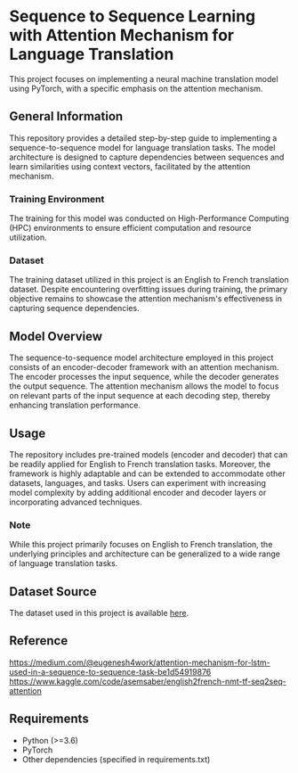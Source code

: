 # Sequence to Sequence Learning with Attention Mechanism for Language Translation

This project focuses on implementing a neural machine translation model using PyTorch, with a specific emphasis on the attention mechanism.

## General Information

This repository provides a detailed step-by-step guide to implementing a sequence-to-sequence model for language translation tasks. The model architecture is designed to capture dependencies between sequences and learn similarities using context vectors, facilitated by the attention mechanism.

### Training Environment  

The training for this model was conducted on High-Performance Computing (HPC) environments to ensure efficient computation and resource utilization.

### Dataset

The training dataset utilized in this project is an English to French translation dataset. Despite encountering overfitting issues during training, the primary objective remains to showcase the attention mechanism's effectiveness in capturing sequence dependencies.

## Model Overview

The sequence-to-sequence model architecture employed in this project consists of an encoder-decoder framework with an attention mechanism. The encoder processes the input sequence, while the decoder generates the output sequence. The attention mechanism allows the model to focus on relevant parts of the input sequence at each decoding step, thereby enhancing translation performance.

## Usage

The repository includes pre-trained models (encoder and decoder) that can be readily applied for English to French translation tasks. Moreover, the framework is highly adaptable and can be extended to accommodate other datasets, languages, and tasks. Users can experiment with increasing model complexity by adding additional encoder and decoder layers or incorporating advanced techniques.

### Note

While this project primarily focuses on English to French translation, the underlying principles and architecture can be generalized to a wide range of language translation tasks.

## Dataset Source
The dataset used in this project is available [here](https://www.kaggle.com/datasets/dhruvildave/en-fr-translation-dataset).

## Reference 
https://medium.com/@eugenesh4work/attention-mechanism-for-lstm-used-in-a-sequence-to-sequence-task-be1d54919876
https://www.kaggle.com/code/asemsaber/english2french-nmt-tf-seq2seq-attention

## Requirements

- Python (>=3.6)
- PyTorch
- Other dependencies (specified in requirements.txt)
